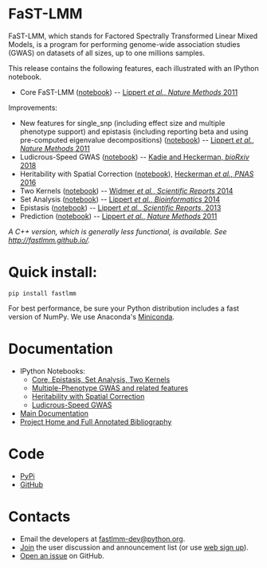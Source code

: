FaST-LMM
=================================

FaST-LMM, which stands for Factored Spectrally Transformed Linear Mixed Models, is a program for performing 
genome-wide association studies (GWAS) on datasets of all sizes, up to one millions samples.

This release contains the following features, each illustrated with an IPython notebook.

* Core FaST-LMM ([notebook](https://nbviewer.jupyter.org/github/fastlmm/FaST-LMM/blob/master/doc/ipynb/FaST-LMM.ipynb)) -- [Lippert *et al.*, *Nature Methods* 2011](http://www.nature.com/nmeth/journal/v8/n10/abs/nmeth.1681.html)

Improvements:

* New features for single_snp (including effect size and multiple phenotype support) and epistasis (including reporting beta and using pre-computed eigenvalue decompositions) ([notebook](https://nbviewer.jupyter.org/github/fastlmm/FaST-LMM/blob/master/doc/ipynb/fastlmm2021.ipynb))  -- [Lippert *et al.*, *Nature Methods* 2011](http://www.nature.com/nmeth/journal/v8/n10/abs/nmeth.1681.html)
* Ludicrous-Speed GWAS ([notebook](https://nbviewer.jupyter.org/github/fastlmm/FaST-LMM/blob/master/doc/ipynb/SingleSnpScale.ipynb)) -- [Kadie and Heckerman, *bioRxiv* 2018](https://www.biorxiv.org/content/10.1101/154682v2)
* Heritability with Spatial Correction ([notebook](https://nbviewer.jupyter.org/github/fastlmm/FaST-LMM/blob/master/doc/ipynb/heritability_si.ipynb)), [Heckerman *et al.*, *PNAS* 2016](http://www.pnas.org/content/113/27/7377.abstract)
* Two Kernels ([notebook](https://nbviewer.jupyter.org/github/fastlmm/FaST-LMM/blob/master/doc/ipynb/FaST-LMM.ipynb)) -- [Widmer *et al.*, *Scientific Reports* 2014](http://www.nature.com/srep/2014/141112/srep06874/full/srep06874.html)
* Set Analysis ([notebook](https://nbviewer.jupyter.org/github/fastlmm/FaST-LMM/blob/master/doc/ipynb/FaST-LMM.ipynb)) -- [Lippert *et al.*, *Bioinformatics* 2014](http://bioinformatics.oxfordjournals.org/content/early/2014/09/07/bioinformatics.btu504)
* Epistasis ([notebook](https://nbviewer.jupyter.org/github/fastlmm/FaST-LMM/blob/master/doc/ipynb/FaST-LMM.ipynb)) -- [Lippert *et al.*, *Scientific Reports,* 2013](http://www.nature.com/srep/2013/130122/srep01099/full/srep01099.html)
* Prediction ([notebook](https://nbviewer.jupyter.org/github/fastlmm/FaST-LMM/blob/master/doc/ipynb/FaST-LMM.ipynb)) -- [Lippert *et al.*, *Nature Methods* 2011](http://www.nature.com/nmeth/journal/v8/n10/abs/nmeth.1681.html)

*A C++ version, which is generally less functional, is available. See http://fastlmm.github.io/.*

Quick install:
=================================

`pip install fastlmm`

For best performance, be sure your Python distribution includes a fast version of NumPy. We use Anaconda's [Miniconda](https://docs.conda.io/en/latest/miniconda.html).

Documentation
=================================

* IPython Notebooks:
	* [Core, Epistasis, Set Analysis, Two Kernels](https://nbviewer.jupyter.org/github/fastlmm/FaST-LMM/blob/master/doc/ipynb/FaST-LMM.ipynb)
    * [Multiple-Phenotype GWAS and related features](https://nbviewer.jupyter.org/github/fastlmm/FaST-LMM/blob/master/doc/ipynb/fastlmm2021.ipynb)
	* [Heritability with Spatial Correction](https://nbviewer.jupyter.org/github/fastlmm/FaST-LMM/blob/master/doc/ipynb/heritability_si.ipynb)
	* [Ludicrous-Speed GWAS](https://nbviewer.jupyter.org/github/fastlmm/FaST-LMM/blob/master/doc/ipynb/SingleSnpScale.ipynb)
* [Main Documentation](http://fastlmm.github.io/FaST-LMM/)
* [Project Home and Full Annotated Bibliography](https://fastlmm.github.io/)


Code
=================================
* [PyPi](https://pypi.org/project/fastlmm/)
* [GitHub](https://github.com/fastlmm/FaST-LMM)

Contacts
=================================

* Email the developers at fastlmm-dev@python.org.
* [Join](mailto:fastlmm-user-join@python.org?subject=Subscribe) the user discussion and announcement list (or use [web sign up](https://mail.python.org/mailman3/lists/fastlmm-user.python.org)).
* [Open an issue](https://github.com/fastlmm/FaST-LMM/issues) on GitHub.
